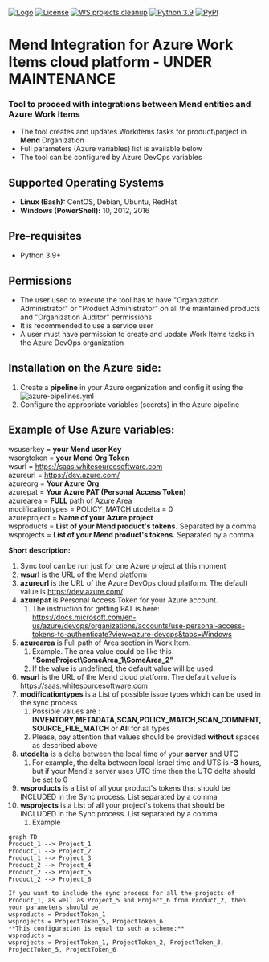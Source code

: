 [![Logo](https://whitesource-resources.s3.amazonaws.com/ws-sig-images/Whitesource_Logo_178x44.png)](https://www.whitesourcesoftware.com/)
[![License](https://img.shields.io/badge/License-Apache%202.0-yellowgreen.svg)](https://opensource.org/licenses/Apache-2.0)
[![WS projects cleanup](https://github.com/whitesource-ps/ws-cleanup-tool/actions/workflows/ci.yml/badge.svg)](https://github.com/whitesource-ps/ws-cleanup-tool/actions/workflows/ci.yml)
[![Python 3.9](https://upload.wikimedia.org/wikipedia/commons/thumb/8/8c/Blue_Python_3.7%2B_Shield_Badge.svg/86px-Blue_Python_3.7%2B_Shield_Badge.svg.png)](https://www.python.org/downloads/release/python-370/)
[![PyPI](https://img.shields.io/pypi/v/ws-cleanup-tool?style=plastic)](https://pypi.org/project/ws-cleanup-tool/)

# Mend Integration for Azure Work Items cloud platform - UNDER MAINTENANCE
### Tool to proceed with integrations between Mend entities and Azure Work Items 
* The tool creates and updates Workitems tasks for product\project in **Mend** Organization
* Full parameters (Azure variables) list is available below
* The tool can be configured by Azure DevOps variables
    
## Supported Operating Systems
- **Linux (Bash):**	CentOS, Debian, Ubuntu, RedHat
- **Windows (PowerShell):**	10, 2012, 2016

## Pre-requisites
* Python 3.9+

## Permissions
* The user used to execute the tool has to have "Organization Administrator" or "Product Administrator" on all the maintained products and "Organization Auditor" permissions
* It is recommended to use a service user
* A user must have permission to create and update Work Items tasks in the Azure DevOps organization 

## Installation on the Azure side:
1. Create a **pipeline** in your Azure organization and config it using the ![azure-pipelines.yml](https://github.com/whitesource-ps/ws-azure-workitems-integration/blob/master/azure-pipelines.yml)
2. Configure the appropriate variables (secrets) in the Azure pipeline


## Example of Use Azure variables:
wsuserkey = **your Mend user Key**  
wsorgtoken = **your Mend Org Token**  
wsurl = https://saas.whitesourcesoftware.com  
azureurl = https://dev.azure.com/  
azureorg = **Your Azure Org**  
azurepat = **Your Azure PAT (Personal Access Token)**  
azurearea = **FULL** path of Azure Area  
modificationtypes = POLICY_MATCH
utcdelta = 0   
azureproject = **Name of your Azure project**  
wsproducts = **List of your Mend product's tokens.**  Separated by a comma 
wsprojects = **List of your Mend product's tokens.**  Separated by a comma


**Short description:**  
1. Sync tool can be run just for one Azure project at this moment  
2. **wsurl** is the URL of the Mend platform
3. **azureurl** is the URL of the Azure DevOps cloud platform. The default value is https://dev.azure.com/  
4. **azurepat** is Personal Access Token for your Azure account.
   1. The instruction for getting PAT is here: https://docs.microsoft.com/en-us/azure/devops/organizations/accounts/use-personal-access-tokens-to-authenticate?view=azure-devops&tabs=Windows  
5. **azurearea** is Full path of Area section in Work Item.
   1. Example. The area value could be like this **"SomeProject\SomeArea_1\SomeArea_2"**
   2. If the value is undefined, the default value will be used.
6. **wsurl** is the URL of the Mend cloud platform. The default value is https://saas.whitesourcesoftware.com
7. **modificationtypes** is a List of possible issue types which can be used in the sync process  
   1. Possible values are : **INVENTORY,METADATA,SCAN,POLICY_MATCH,SCAN_COMMENT,SOURCE_FILE_MATCH** or **All** for all types 
   2. Please, pay attention that values should be provided **without** spaces as described above
8. **utcdelta** is a delta between the local time of your **server** and UTC 
   1. For example, the delta between local Israel time and UTS is **-3** hours, but if your Mend's server uses UTC time then the UTC delta should be set to 0  
9. **wsproducts** is a List of all your product's tokens that should be INCLUDED in the Sync process. List separated by a comma      
10. **wsprojects** is a List of all your project's tokens that should be INCLUDED in the Sync process. List separated by a comma
    1. Example
```mermaid
graph TD
Product_1 --> Project_1
Product_1 --> Project_2
Product_1 --> Project_3
Product_2 --> Project_4
Product_2 --> Project_5
Product_2 --> Project_6
```  
    If you want to include the sync process for all the projects of Product_1, as well as Project_5 and Project_6 from Product_2, then your parameters should be  
    wsproducts = ProductToken_1  
    wsprojects = ProjectToken_5, ProjectToken_6  
    **This configuration is equal to such a scheme:**  
    wsproducts =   
    wsprojects = ProjectToken_1, ProjectToken_2, ProjectToken_3, ProjectToken_5, ProjectToken_6  
